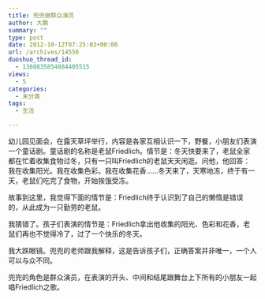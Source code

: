 ```yaml
---
title: 兜兜做群众演员
author: 大鹏
summary: ""
type: post
date: 2012-10-12T07:25:03+00:00
url: /archives/14556
duoshuo_thread_id:
  - 1360835854884405515
views:
  - 5
categories:
  - 未分类
tags:
  - 生活

---
```

幼儿园见面会，在露天草坪举行，内容是各家互相认识一下，野餐，小朋友们表演一个童话剧。童话剧的名称是老鼠Friedlich。情节是：冬天快要来了，老鼠全家都在忙着收集食物过冬，只有一只叫Friedlich的老鼠天天闲逛。问他，他回答：我在收集阳光。我在收集色彩。我在收集花香……冬天来了，天寒地冻，终于有一天，老鼠们吃完了食物，开始挨饿受冻。

故事到这里，我觉得下面的情节是：Friedlich终于认识到了自己的懒惰是错误的，从此成为一只勤劳的老鼠。

我猜错了。孩子们表演的情节是：Friedlich拿出他收集的阳光、色彩和花香，老鼠们再也不觉得冷了，过了一个快乐的冬天。

我大跌眼镜。兜兜的老师跟我解释，这是告诉孩子们，正确答案并非唯一，一个人可以与众不同。

兜兜的角色是群众演员，在表演的开头、中间和结尾跟舞台上下所有的小朋友一起唱Friedlich之歌。
